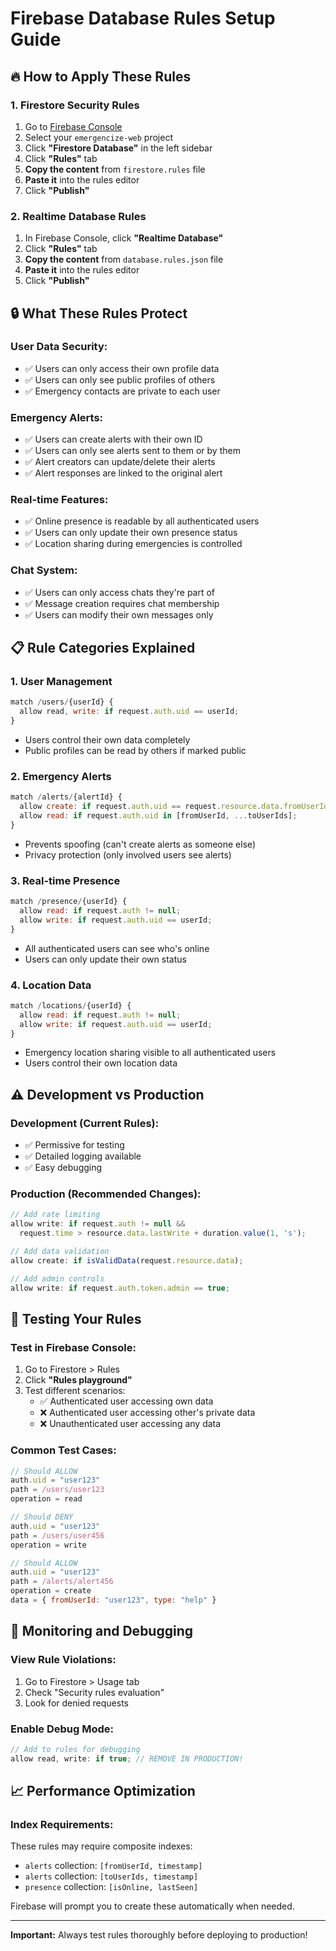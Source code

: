 # Firebase Database Rules Setup Guide

## 🔥 How to Apply These Rules

### **1. Firestore Security Rules**

1. Go to [Firebase Console](https://console.firebase.google.com/)
2. Select your `emergencize-web` project
3. Click **"Firestore Database"** in the left sidebar
4. Click **"Rules"** tab
5. **Copy the content** from `firestore.rules` file
6. **Paste it** into the rules editor
7. Click **"Publish"**

### **2. Realtime Database Rules**

1. In Firebase Console, click **"Realtime Database"**
2. Click **"Rules"** tab
3. **Copy the content** from `database.rules.json` file
4. **Paste it** into the rules editor
5. Click **"Publish"**

## 🔒 What These Rules Protect

### **User Data Security:**
- ✅ Users can only access their own profile data
- ✅ Users can only see public profiles of others
- ✅ Emergency contacts are private to each user

### **Emergency Alerts:**
- ✅ Users can create alerts with their own ID
- ✅ Users can only see alerts sent to them or by them
- ✅ Alert creators can update/delete their alerts
- ✅ Alert responses are linked to the original alert

### **Real-time Features:**
- ✅ Online presence is readable by all authenticated users
- ✅ Users can only update their own presence status
- ✅ Location sharing during emergencies is controlled

### **Chat System:**
- ✅ Users can only access chats they're part of
- ✅ Message creation requires chat membership
- ✅ Users can modify their own messages only

## 📋 Rule Categories Explained

### **1. User Management**
```javascript
match /users/{userId} {
  allow read, write: if request.auth.uid == userId;
}
```
- Users control their own data completely
- Public profiles can be read by others if marked public

### **2. Emergency Alerts**
```javascript
match /alerts/{alertId} {
  allow create: if request.auth.uid == request.resource.data.fromUserId;
  allow read: if request.auth.uid in [fromUserId, ...toUserIds];
}
```
- Prevents spoofing (can't create alerts as someone else)
- Privacy protection (only involved users see alerts)

### **3. Real-time Presence**
```javascript
match /presence/{userId} {
  allow read: if request.auth != null;
  allow write: if request.auth.uid == userId;
}
```
- All authenticated users can see who's online
- Users can only update their own status

### **4. Location Data**
```javascript
match /locations/{userId} {
  allow read: if request.auth != null;
  allow write: if request.auth.uid == userId;
}
```
- Emergency location sharing visible to all authenticated users
- Users control their own location data

## ⚠️ Development vs Production

### **Development (Current Rules):**
- ✅ Permissive for testing
- ✅ Detailed logging available
- ✅ Easy debugging

### **Production (Recommended Changes):**
```javascript
// Add rate limiting
allow write: if request.auth != null && 
  request.time > resource.data.lastWrite + duration.value(1, 's');

// Add data validation
allow create: if isValidData(request.resource.data);

// Add admin controls
allow write: if request.auth.token.admin == true;
```

## 🧪 Testing Your Rules

### **Test in Firebase Console:**
1. Go to Firestore > Rules
2. Click **"Rules playground"**
3. Test different scenarios:
   - ✅ Authenticated user accessing own data
   - ❌ Authenticated user accessing other's private data
   - ❌ Unauthenticated user accessing any data

### **Common Test Cases:**
```javascript
// Should ALLOW
auth.uid = "user123"
path = /users/user123
operation = read

// Should DENY
auth.uid = "user123"  
path = /users/user456
operation = write

// Should ALLOW
auth.uid = "user123"
path = /alerts/alert456
operation = create
data = { fromUserId: "user123", type: "help" }
```

## 🔧 Monitoring and Debugging

### **View Rule Violations:**
1. Go to Firestore > Usage tab
2. Check "Security rules evaluation"
3. Look for denied requests

### **Enable Debug Mode:**
```javascript
// Add to rules for debugging
allow read, write: if true; // REMOVE IN PRODUCTION!
```

## 📈 Performance Optimization

### **Index Requirements:**
These rules may require composite indexes:
- `alerts` collection: `[fromUserId, timestamp]`
- `alerts` collection: `[toUserIds, timestamp]`
- `presence` collection: `[isOnline, lastSeen]`

Firebase will prompt you to create these automatically when needed.

---

**Important:** Always test rules thoroughly before deploying to production!